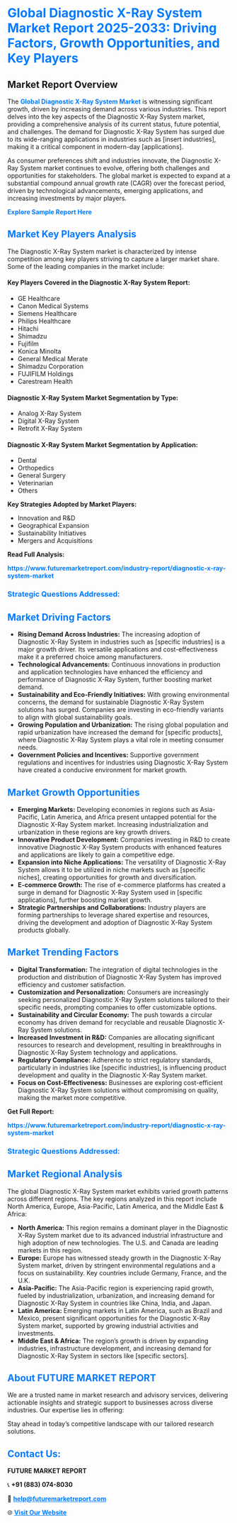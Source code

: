 <h1 style="color: #007BFF;">Global Diagnostic X-Ray System Market Report 2025-2033: Driving Factors, Growth Opportunities, and Key Players</h1>

<section id="overview">
<h2>Market Report Overview</h2>
<p>The <a href="https://www.futuremarketreport.com/industry-report/diagnostic-x-ray-system-market" style="color: #007BFF; text-decoration: none;"><strong>Global Diagnostic X-Ray System Market</strong></a> is witnessing significant growth, driven by increasing demand across various industries. This report delves into the key aspects of the Diagnostic X-Ray System market, providing a comprehensive analysis of its current status, future potential, and challenges. The demand for Diagnostic X-Ray System has surged due to its wide-ranging applications in industries such as [insert industries], making it a critical component in modern-day [applications].</p>
<p>As consumer preferences shift and industries innovate, the Diagnostic X-Ray System market continues to evolve, offering both challenges and opportunities for stakeholders. The global market is expected to expand at a substantial compound annual growth rate (CAGR) over the forecast period, driven by technological advancements, emerging applications, and increasing investments by major players.</p>
</section>

<section id="overview">
<p><a href="https://www.futuremarketreport.com/request-sample/reportId=59512" style="color: #007BFF; text-decoration: none;"><strong>Explore Sample Report Here</strong></a></p>
</section>

<section id="key-players">
<h2 style="color: #007BFF;">Market Key Players Analysis</h2>
<p>The Diagnostic X-Ray System market is characterized by intense competition among key players striving to capture a larger market share. Some of the leading companies in the market include:</p>
<h4>Key Players Covered in the Diagnostic X-Ray System Report:</h4>
<ul><li>GE Healthcare</li><li>Canon Medical Systems</li><li>Siemens Healthcare</li><li>Philips Healthcare</li><li>Hitachi</li><li>Shimadzu</li><li>Fujifilm</li><li>Konica Minolta</li><li>General Medical Merate</li><li>Shimadzu Corporation</li><li>FUJIFILM Holdings</li><li>Carestream Health</li></ul>
<h4>Diagnostic X-Ray System Market Segmentation by Type:</h4>
<ul><li>Analog X-Ray System</li><li>Digital X-Ray System</li><li>Retrofit X-Ray System</li></ul>

<h4>Diagnostic X-Ray System Market Segmentation by Application:</h4>
<ul><li>Dental</li><li>Orthopedics</li><li>General Surgery</li><li>Veterinarian</li><li>Others</li></ul>
<p><strong>Key Strategies Adopted by Market Players:</strong></p>
<ul>
<li>Innovation and R&D</li>
<li>Geographical Expansion</li>
<li>Sustainability Initiatives</li>
<li>Mergers and Acquisitions</li>
</ul>
</section>

<section>
<p><strong>Read Full Analysis: </strong></p><a href="https://www.futuremarketreport.com/industry-report/diagnostic-x-ray-system-market" style="color: #007BFF; text-decoration: none;"><strong>https://www.futuremarketreport.com/industry-report/diagnostic-x-ray-system-market</strong></a>
<h3 style="color: #007BFF;">Strategic Questions Addressed:</h3>
</section>

<section id="driving-factors">
<h2 style="color: #007BFF;">Market Driving Factors</h2>
<ul>
<li><strong>Rising Demand Across Industries:</strong> The increasing adoption of Diagnostic X-Ray System in industries such as [specific industries] is a major growth driver. Its versatile applications and cost-effectiveness make it a preferred choice among manufacturers.</li>
<li><strong>Technological Advancements:</strong> Continuous innovations in production and application technologies have enhanced the efficiency and performance of Diagnostic X-Ray System, further boosting market demand.</li>
<li><strong>Sustainability and Eco-Friendly Initiatives:</strong> With growing environmental concerns, the demand for sustainable Diagnostic X-Ray System solutions has surged. Companies are investing in eco-friendly variants to align with global sustainability goals.</li>
<li><strong>Growing Population and Urbanization:</strong> The rising global population and rapid urbanization have increased the demand for [specific products], where Diagnostic X-Ray System plays a vital role in meeting consumer needs.</li>
<li><strong>Government Policies and Incentives:</strong> Supportive government regulations and incentives for industries using Diagnostic X-Ray System have created a conducive environment for market growth.</li>
</ul>
</section>

<section id="growth-opportunities">
<h2 style="color: #007BFF;">Market Growth Opportunities</h2>
<ul>
<li><strong>Emerging Markets:</strong> Developing economies in regions such as Asia-Pacific, Latin America, and Africa present untapped potential for the Diagnostic X-Ray System market. Increasing industrialization and urbanization in these regions are key growth drivers.</li>
<li><strong>Innovative Product Development:</strong> Companies investing in R&D to create innovative Diagnostic X-Ray System products with enhanced features and applications are likely to gain a competitive edge.</li>
<li><strong>Expansion into Niche Applications:</strong> The versatility of Diagnostic X-Ray System allows it to be utilized in niche markets such as [specific niches], creating opportunities for growth and diversification.</li>
<li><strong>E-commerce Growth:</strong> The rise of e-commerce platforms has created a surge in demand for Diagnostic X-Ray System used in [specific applications], further boosting market growth.</li>
<li><strong>Strategic Partnerships and Collaborations:</strong> Industry players are forming partnerships to leverage shared expertise and resources, driving the development and adoption of Diagnostic X-Ray System products globally.</li>
</ul>
</section>

<section id="trending-factors">
<h2 style="color: #007BFF;">Market Trending Factors</h2>
<ul>
<li><strong>Digital Transformation:</strong> The integration of digital technologies in the production and distribution of Diagnostic X-Ray System has improved efficiency and customer satisfaction.</li>
<li><strong>Customization and Personalization:</strong> Consumers are increasingly seeking personalized Diagnostic X-Ray System solutions tailored to their specific needs, prompting companies to offer customizable options.</li>
<li><strong>Sustainability and Circular Economy:</strong> The push towards a circular economy has driven demand for recyclable and reusable Diagnostic X-Ray System solutions.</li>
<li><strong>Increased Investment in R&D:</strong> Companies are allocating significant resources to research and development, resulting in breakthroughs in Diagnostic X-Ray System technology and applications.</li>
<li><strong>Regulatory Compliance:</strong> Adherence to strict regulatory standards, particularly in industries like [specific industries], is influencing product development and quality in the Diagnostic X-Ray System market.</li>
<li><strong>Focus on Cost-Effectiveness:</strong> Businesses are exploring cost-efficient Diagnostic X-Ray System solutions without compromising on quality, making the market more competitive.</li>
</ul>
</section>

<section>
<p><strong>Get Full Report: </strong></p><a href="https://www.futuremarketreport.com/industry-report/diagnostic-x-ray-system-market" style="color: #007BFF; text-decoration: none;"><strong>https://www.futuremarketreport.com/industry-report/diagnostic-x-ray-system-market</strong></a>
<h3 style="color: #007BFF;">Strategic Questions Addressed:</h3>
</section>


<section id="regional-analysis">
<h2 style="color: #007BFF;">Market Regional Analysis</h2>
<p>The global Diagnostic X-Ray System market exhibits varied growth patterns across different regions. The key regions analyzed in this report include North America, Europe, Asia-Pacific, Latin America, and the Middle East & Africa:</p>
<ul>
<li><strong>North America:</strong> This region remains a dominant player in the Diagnostic X-Ray System market due to its advanced industrial infrastructure and high adoption of new technologies. The U.S. and Canada are leading markets in this region.</li>
<li><strong>Europe:</strong> Europe has witnessed steady growth in the Diagnostic X-Ray System market, driven by stringent environmental regulations and a focus on sustainability. Key countries include Germany, France, and the U.K.</li>
<li><strong>Asia-Pacific:</strong> The Asia-Pacific region is experiencing rapid growth, fueled by industrialization, urbanization, and increasing demand for Diagnostic X-Ray System in countries like China, India, and Japan.</li>
<li><strong>Latin America:</strong> Emerging markets in Latin America, such as Brazil and Mexico, present significant opportunities for the Diagnostic X-Ray System market, supported by growing industrial activities and investments.</li>
<li><strong>Middle East & Africa:</strong> The region’s growth is driven by expanding industries, infrastructure development, and increasing demand for Diagnostic X-Ray System in sectors like [specific sectors].</li>
</ul>
</section>

<footer>
<h2 style="color: #007BFF;">About FUTURE MARKET REPORT</h2>
<p>We are a trusted name in market research and advisory services, delivering actionable insights and strategic support to businesses across diverse industries. Our expertise lies in offering:</p>

<p>Stay ahead in today’s competitive landscape with our tailored research solutions.</p>

<h2 style="color: #007BFF;">Contact Us:</h2>
<p><strong>FUTURE MARKET REPORT</strong></p>
<p>📞 <strong>+91 (883) 074-8030</strong></p>
<p>📧 <strong><a href="mailto:help@futuremarketreport.com" style="color: #007BFF;">help@futuremarketreport.com</a></strong></p>
<p>🌐 <strong><a href="https://www.futuremarketreport.com/" style="color: #007BFF;">Visit Our Website</a></strong></p>
</footer>